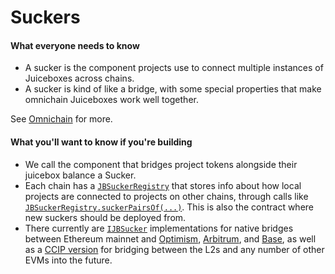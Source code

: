 # Suckers

#### What everyone needs to know

* A sucker is the component projects use to connect multiple instances of Juiceboxes across chains.
* A sucker is kind of like a bridge, with some special properties that make omnichain Juiceboxes work well together.

See [Omnichain](/docs/dev/v4/learn/glossary/omnichain.md) for more.
 
#### What you'll want to know if you're building

* We call the component that bridges project tokens alongside their juicebox balance a Sucker.
* Each chain has a [`JBSuckerRegistry`](/docs/dev/v4/api/suckers/JBSuckerRegistry.md) that stores info about how local projects are connected to projects on other chains, through calls like [`JBSuckerRegistry.suckerPairsOf(...)`](/docs/dev/v4/api/suckers/JBSuckerRegistry.md#suckerpairsof). This is also the contract where new suckers should be deployed from.
* There currently are [`IJBSucker`](/docs/dev/v4/api/suckers/interfaces/IJBSucker.md) implementations for native bridges between Ethereum mainnet and [Optimism](/docs/dev/v4/api/suckers/JBOptimismSucker.md), [Arbitrum](/docs/dev/v4/api/suckers/JBArbitrumSucker.md), and [Base](/docs/dev/v4/api/suckers/JBBaseSucker.md), as well as a [CCIP version](/docs/dev/v4/api/suckers/JBCCIPSucker.md) for bridging between the L2s and any number of other EVMs into the future.